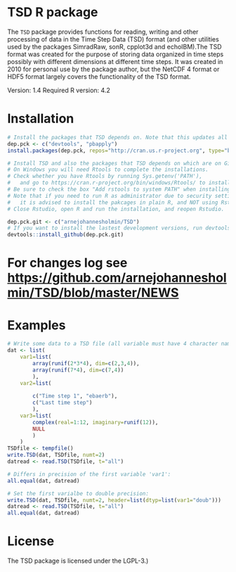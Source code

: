 TSD R package
=====

The `TSD` package provides functions for reading, writing and other processing of data in the Time Step Data (TSD) format (and other utilities used by the packages SimradRaw, sonR, cpplot3d and echoIBM).The TSD format was created for the purpose of storing data organized in time steps possibly with different dimensions at different time steps. It was created in 2010 for personal use by the package author, but the NetCDF 4 format or HDF5 format largely covers the functionality of the TSD format.

Version: 1.4
Required R version: 4.2

Installation
=====

``` r
# Install the packages that TSD depends on. Note that this updates all the specified packages to the latest (binary) version. To skip installing already installed packages, run install.packages(setdiff(dep.pck, installed.packages()[,"Package"]), repos="http://cran.us.r-project.org") instead:
dep.pck <- c("devtools", "pbapply")
install.packages(dep.pck, repos="http://cran.us.r-project.org", type="binary")

# Install TSD and also the packages that TSD depends on which are on GitHub (by Holmin):
# On Windows you will need Rtools to complete the installations.
# Check whether you have Rtools by running Sys.getenv('PATH'),
#   and go to https://cran.r-project.org/bin/windows/Rtools/ to install Rtools if not.
# Be sure to check the box "Add rstools to system PATH" when installing Rtools.
# Note that if you need to run R as administrator due to security settings,
#   it is advised to install the pakcages in plain R, and NOT using Rstudio.
# Close Rstudio, open R and run the installation, and reopen Rstudio.

dep.pck.git <- c("arnejohannesholmin/TSD")
# If you want to install the lastest development versions, run devtools::install_github(dep.pck.git, ref="develop") instead:
devtools::install_github(dep.pck.git)

```

# For changes log see https://github.com/arnejohannesholmin/TSD/blob/master/NEWS

Examples
=====

``` r
# Write some data to a TSD file (all variable must have 4 character names):
dat <- list(
	var1=list(
		array(runif(2*3*4), dim=c(2,3,4)), 
		array(runif(7*4), dim=c(7,4))
		), 
	var2=list(
		
		c("Time step 1", "ebaerb"), 
		c("Last time step")
		), 
	var3=list(
		complex(real=1:12, imaginary=runif(12)), 
		NULL
		)
	)
TSDfile <- tempfile()
write.TSD(dat, TSDfile, numt=2)
datread <- read.TSD(TSDfile, t="all")

# Differs in precision of the first variable 'var1':
all.equal(dat, datread)

# Set the first varialbe to double precision:
write.TSD(dat, TSDfile, numt=2, header=list(dtyp=list(var1="doub")))
datread <- read.TSD(TSDfile, t="all")
all.equal(dat, datread)
```

License
=====

The TSD package is licensed under the LGPL-3.)

